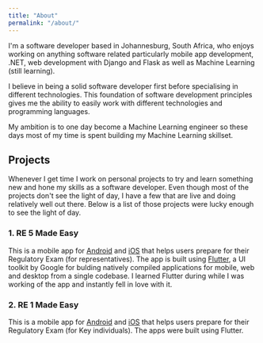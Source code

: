 ```yaml
---
title: "About"
permalink: "/about/"
---
```


I'm a software developer based in Johannesburg, South Africa, who enjoys working on anything software related particularly mobile app development, .NET, web development with Django and Flask as well as Machine Learning (still learning). 

I believe in being a solid software developer first before specialising in different technologies. This foundation of software development principles gives me the ability to easily work with different technologies and programming languages. 

My ambition is to one day become a Machine Learning engineer so these days most of my time is spent building my Machine Learning skillset.

## Projects
Whenever I get time I work on personal projects to try and learn something new and hone my skills as a software developer. Even though most of the projects don't see the light of day, I have a few that are live and doing relatively well out there. Below is a list of those  projects were lucky enough to see the light of day.

### 1. RE 5 Made Easy
This is a mobile app for [Android](https://play.google.com/store/apps/details?id=me.vincenyanga.re5) and [iOS](https://apps.apple.com/us/app/re-5-made-easy/id1483182746) that helps users prepare for their Regulatory Exam (for representatives). The app is built using [Flutter](https://flutter.dev/), a UI toolkit by Google for bulding natively compiled applications for mobile, web and desktop from a single codebase. I learned Flutter during while I was working of the app and instantly fell in love with it.


### 2. RE 1 Made Easy
This is a mobile app for [Android](https://play.google.com/store/apps/details?id=me.vincentnyanga.re1) and [iOS](https://apps.apple.com/app/re-1-made-easy/id1494667167) that helps users prepare for their Regulatory Exam (for Key individuals). The apps were built using Flutter.
